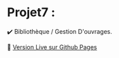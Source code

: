 # Projet7 : 
✔️ Bibliothèque / Gestion D'ouvrages.


🔴 [Version Live sur Github Pages](https://tebbaa-adnane.github.io/Projet7-Bibliotheque/Production/index.html)